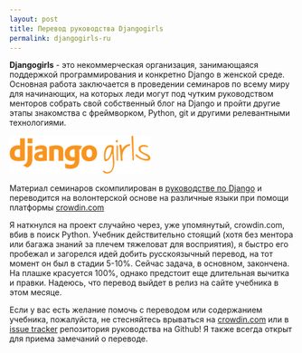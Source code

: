 ```yaml
---
layout: post
title: Перевод руководства Djangogirls
permalink: djangogirls-ru
---
```


**Djangogirls** - это некоммерческая организация, занимающаяся поддержкой программирования и конкретно Django в женской среде. Основная работа заключается в проведении семинаров по всему миру для начинающих, на которых леди могут под чутким руководством менторов собрать свой собственный блог на Django и пройти другие этапы знакомства с фреймворком, Python, git и другими релевантными технологиями.

![center](../assets/2015-04-21-djangogirls-ru/djangogirls_logo.png)

Материал семинаров скомпилирован в [руководстве по Django][1] и переводится на волонтерской основе на различные языки при помощи платформы [crowdin.com][2]

Я наткнулся на проект случайно через, уже упомянутый, crowdin.com, вбив в поиск Python. Учебник действительно стоящий (хотя без ментора или багажа знаний за плечем тяжеловат для восприятия), я быстро его пробежал и загорелся идей добить русскоязычный перевод, на тот момент он был в стадии 5-10%. Сейчас задача, в основном, закончена. На плашке красуется 100%, однако предстоит еще длительная вычитка и правки. Надеюсь, что перевод выйдет в релиз на сайте учебника в этом месяце.

Если у вас есть желание помочь с переводом или содержанием учебника, пожалуйста, не стесняйтесь врываться на [crowdin.com][2] или в [issue tracker][3] репозитория руководства на Github! Я также всегда открыт для приема замечаний о переводе.

  [1]: http://tutorial.djangogirls.org/en/index.html
  [2]: https://crowdin.com/project/django-girls-tutorial
  [3]: https://github.com/DjangoGirls/tutorial/issues/new
